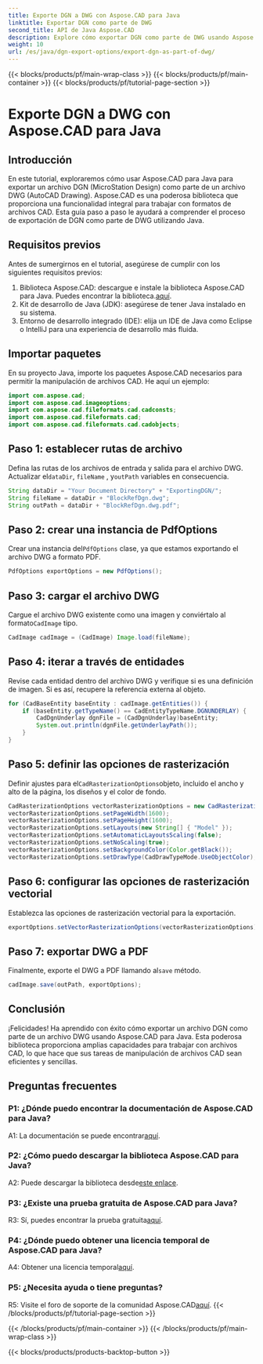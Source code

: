 ```yaml
---
title: Exporte DGN a DWG con Aspose.CAD para Java
linktitle: Exportar DGN como parte de DWG
second_title: API de Java Aspose.CAD
description: Explore cómo exportar DGN como parte de DWG usando Aspose.CAD para Java. Siga nuestra guía paso a paso para una manipulación eficiente de archivos CAD.
weight: 10
url: /es/java/dgn-export-options/export-dgn-as-part-of-dwg/
---
```


{{< blocks/products/pf/main-wrap-class >}}
{{< blocks/products/pf/main-container >}}
{{< blocks/products/pf/tutorial-page-section >}}

# Exporte DGN a DWG con Aspose.CAD para Java

## Introducción

En este tutorial, exploraremos cómo usar Aspose.CAD para Java para exportar un archivo DGN (MicroStation Design) como parte de un archivo DWG (AutoCAD Drawing). Aspose.CAD es una poderosa biblioteca que proporciona una funcionalidad integral para trabajar con formatos de archivos CAD. Esta guía paso a paso le ayudará a comprender el proceso de exportación de DGN como parte de DWG utilizando Java.

## Requisitos previos

Antes de sumergirnos en el tutorial, asegúrese de cumplir con los siguientes requisitos previos:
1. Biblioteca Aspose.CAD: descargue e instale la biblioteca Aspose.CAD para Java. Puedes encontrar la biblioteca.[aquí](https://releases.aspose.com/cad/java/).
2. Kit de desarrollo de Java (JDK): asegúrese de tener Java instalado en su sistema.
3. Entorno de desarrollo integrado (IDE): elija un IDE de Java como Eclipse o IntelliJ para una experiencia de desarrollo más fluida.

## Importar paquetes

En su proyecto Java, importe los paquetes Aspose.CAD necesarios para permitir la manipulación de archivos CAD. He aquí un ejemplo:

```java
import com.aspose.cad;
import com.aspose.cad.imageoptions;
import com.aspose.cad.fileformats.cad.cadconsts;
import com.aspose.cad.fileformats.cad;
import com.aspose.cad.fileformats.cad.cadobjects;
```

## Paso 1: establecer rutas de archivo

 Defina las rutas de los archivos de entrada y salida para el archivo DWG. Actualizar el`dataDir`, `fileName` , y`outPath` variables en consecuencia.

```java
String dataDir = "Your Document Directory" + "ExportingDGN/";
String fileName = dataDir + "BlockRefDgn.dwg";
String outPath = dataDir + "BlockRefDgn.dwg.pdf";
```

## Paso 2: crear una instancia de PdfOptions

 Crear una instancia del`PdfOptions` clase, ya que estamos exportando el archivo DWG a formato PDF.

```java
PdfOptions exportOptions = new PdfOptions();
```

## Paso 3: cargar el archivo DWG

 Cargue el archivo DWG existente como una imagen y conviértalo al formato`CadImage` tipo.

```java
CadImage cadImage = (CadImage) Image.load(fileName);
```

## Paso 4: iterar a través de entidades

Revise cada entidad dentro del archivo DWG y verifique si es una definición de imagen. Si es así, recupere la referencia externa al objeto.

```java
for (CadBaseEntity baseEntity : cadImage.getEntities()) {
    if (baseEntity.getTypeName() == CadEntityTypeName.DGNUNDERLAY) {
        CadDgnUnderlay dgnFile = (CadDgnUnderlay)baseEntity;
        System.out.println(dgnFile.getUnderlayPath());
    }
}
```

## Paso 5: definir las opciones de rasterización

 Definir ajustes para el`CadRasterizationOptions`objeto, incluido el ancho y alto de la página, los diseños y el color de fondo.

```java
CadRasterizationOptions vectorRasterizationOptions = new CadRasterizationOptions();
vectorRasterizationOptions.setPageWidth(1600);
vectorRasterizationOptions.setPageHeight(1600);
vectorRasterizationOptions.setLayouts(new String[] { "Model" });
vectorRasterizationOptions.setAutomaticLayoutsScaling(false);
vectorRasterizationOptions.setNoScaling(true);
vectorRasterizationOptions.setBackgroundColor(Color.getBlack());
vectorRasterizationOptions.setDrawType(CadDrawTypeMode.UseObjectColor);
```

## Paso 6: configurar las opciones de rasterización vectorial

Establezca las opciones de rasterización vectorial para la exportación.

```java
exportOptions.setVectorRasterizationOptions(vectorRasterizationOptions);
```

## Paso 7: exportar DWG a PDF

 Finalmente, exporte el DWG a PDF llamando al`save` método.

```java
cadImage.save(outPath, exportOptions);
```

## Conclusión

¡Felicidades! Ha aprendido con éxito cómo exportar un archivo DGN como parte de un archivo DWG usando Aspose.CAD para Java. Esta poderosa biblioteca proporciona amplias capacidades para trabajar con archivos CAD, lo que hace que sus tareas de manipulación de archivos CAD sean eficientes y sencillas.

## Preguntas frecuentes

### P1: ¿Dónde puedo encontrar la documentación de Aspose.CAD para Java?

 A1: La documentación se puede encontrar[aquí](https://reference.aspose.com/cad/java/).

### P2: ¿Cómo puedo descargar la biblioteca Aspose.CAD para Java?

 A2: Puede descargar la biblioteca desde[este enlace](https://releases.aspose.com/cad/java/).

### P3: ¿Existe una prueba gratuita de Aspose.CAD para Java?

 R3: Sí, puedes encontrar la prueba gratuita[aquí](https://releases.aspose.com/).

### P4: ¿Dónde puedo obtener una licencia temporal de Aspose.CAD para Java?

 A4: Obtener una licencia temporal[aquí](https://purchase.aspose.com/temporary-license/).

### P5: ¿Necesita ayuda o tiene preguntas?

 R5: Visite el foro de soporte de la comunidad Aspose.CAD[aquí](https://forum.aspose.com/c/cad/19).
{{< /blocks/products/pf/tutorial-page-section >}}

{{< /blocks/products/pf/main-container >}}
{{< /blocks/products/pf/main-wrap-class >}}

{{< blocks/products/products-backtop-button >}}
